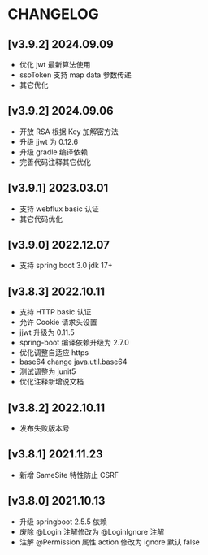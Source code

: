 ﻿# CHANGELOG

## [v3.9.2] 2024.09.09

- 优化 jwt 最新算法使用
- ssoToken 支持 map data 参数传递
- 其它优化

## [v3.9.2] 2024.09.06

- 开放 RSA 根据 Key 加解密方法
- 升级 jjwt 为 0.12.6
- 升级 gradle 编译依赖
- 完善代码注释其它优化

## [v3.9.1] 2023.03.01

- 支持 webflux basic 认证
- 其它代码优化

## [v3.9.0] 2022.12.07

- 支持 spring boot 3.0 jdk 17+

## [v3.8.3] 2022.10.11

- 支持 HTTP basic 认证
- 允许 Cookie 请求头设置
- jjwt 升级为 0.11.5
- spring-boot 编译依赖升级为 2.7.0
- 优化调整自适应 https
- base64 change java.util.base64
- 测试调整为 junit5
- 优化注释新增说文档

## [v3.8.2] 2022.10.11

- 发布失败版本号

## [v3.8.1] 2021.11.23

- 新增 SameSite 特性防止 CSRF


## [v3.8.0] 2021.10.13

- 升级 springboot 2.5.5 依赖
- 废除 @Login 注解修改为 @LoginIgnore 注解
- 注解 @Permission 属性 action 修改为 ignore 默认 false

